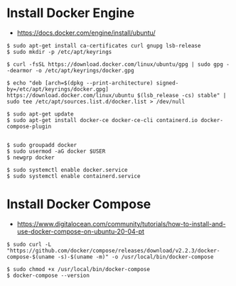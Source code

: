 # Install Docker Engine
 - https://docs.docker.com/engine/install/ubuntu/

```
$ sudo apt-get install ca-certificates curl gnupg lsb-release
$ sudo mkdir -p /etc/apt/keyrings

$ curl -fsSL https://download.docker.com/linux/ubuntu/gpg | sudo gpg --dearmor -o /etc/apt/keyrings/docker.gpg

$ echo "deb [arch=$(dpkg --print-architecture) signed-by=/etc/apt/keyrings/docker.gpg] https://download.docker.com/linux/ubuntu $(lsb_release -cs) stable" | sudo tee /etc/apt/sources.list.d/docker.list > /dev/null

$ sudo apt-get update
$ sudo apt-get install docker-ce docker-ce-cli containerd.io docker-compose-plugin


$ sudo groupadd docker
$ sudo usermod -aG docker $USER
$ newgrp docker

$ sudo systemctl enable docker.service
$ sudo systemctl enable containerd.service
```

# Install Docker Compose
- https://www.digitalocean.com/community/tutorials/how-to-install-and-use-docker-compose-on-ubuntu-20-04-pt

```
$ sudo curl -L "https://github.com/docker/compose/releases/download/v2.2.3/docker-compose-$(uname -s)-$(uname -m)" -o /usr/local/bin/docker-compose

$ sudo chmod +x /usr/local/bin/docker-compose
$ docker-compose --version
```

